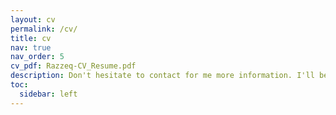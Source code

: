 ```yaml
---
layout: cv
permalink: /cv/
title: cv
nav: true
nav_order: 5
cv_pdf: Razzeq-CV_Resume.pdf
description: Don't hesitate to contact for me more information. I'll be happy to explain or share on that matter.
toc:
  sidebar: left
---
```

